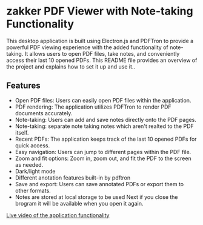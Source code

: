 # zakker PDF Viewer with Note-taking Functionality

This desktop application is built using Electron.js and PDFTron to provide a powerful PDF viewing experience with the added functionality of note-taking. It allows users to open PDF files, take notes, and conveniently access their last 10 opened PDFs. This README file provides an overview of the project and explains how to set it up and use it..

## Features

- Open PDF files: Users can easily open PDF files within the application.
- PDF rendering: The application utilizes PDFTron to render PDF documents accurately.
- Note-taking: Users can add and save notes directly onto the PDF pages.
- Note-taking: separate note taking notes which aren't realted to the PDF itself.
- Recent PDFs: The application keeps track of the last 10 opened PDFs for quick access.
- Easy navigation: Users can jump to different pages within the PDF file.
- Zoom and fit options: Zoom in, zoom out, and fit the PDF to the screen as needed.
- Dark/light mode 
- Different anotation features built-in by pdftron
- Save and export: Users can save annotated PDFs or export them to other formats.
- Notes are stored at local storage to be used Next if you close the brogram it will be available when you open it again.


[Live video of the application functionality](https://drive.google.com/file/d/1uD5uUNbHhXmILIKwUlE1vfuj6QdArbgV/view?usp=sharing)

